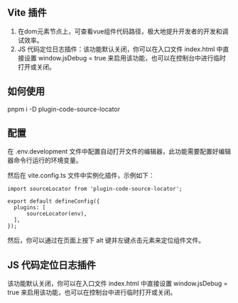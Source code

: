 ## Vite 插件

1. 在dom元素节点上，可查看vue组件代码路径，极大地提升开发者的开发和调试效率。
2. JS 代码定位日志插件：该功能默认关闭，你可以在入口文件 index.html 中直接设置 window.jsDebug = true 来启用该功能，也可以在控制台中进行临时打开或关闭。

## 如何使用

pnpm i -D plugin-code-source-locator

## 配置

在 .env.development 文件中配置自动打开文件的编辑器，此功能需要配置好编辑器命令行运行的环境变量。

然后在 vite.config.ts 文件中实例化插件，示例如下：
```
import sourceLocator from 'plugin-code-source-locator';

export default defineConfig({
  plugins: [
      sourceLocator(env),
  ],
});
```
然后，你可以通过在页面上按下 alt 键并左键点击元素来定位组件文件。


## JS 代码定位日志插件

该功能默认关闭，你可以在入口文件 index.html 中直接设置 window.jsDebug = true 来启用该功能，也可以在控制台中进行临时打开或关闭。